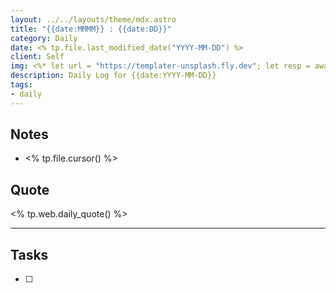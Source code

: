 ```yaml
---
layout: ../../layouts/theme/mdx.astro
title: "{{date:MMMM}} : {{date:DD}}"
category: Daily
date: <% tp.file.last_modified_date("YYYY-MM-DD") %>
client: Self
img: <%* let url = "https://templater-unsplash.fly.dev"; let resp = await tp.obsidian.request({url}); let img = JSON.parse(resp); let bg = img["full"]; let fin = bg.substring(bg.indexOf("-") + 1, bg.lastIndexOf("?")); let _fin = `https://images.unsplash.com/photo-${fin}?fit=crop&q=85&w=1400&h=700`; %><% _fin %>
description: Daily Log for {{date:YYYY-MM-DD}}
tags:
- daily
---
```


## Notes

- <% tp.file.cursor() %>

## Quote

<% tp.web.daily_quote() %>

---

## Tasks

- [ ]